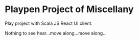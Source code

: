 Playpen Project of Miscellany
=============================

Play project with Scala JS React UI client.

Nothing to see hear...move along...move along...

